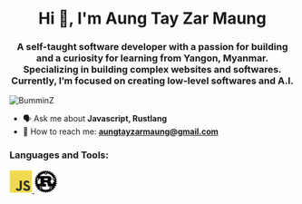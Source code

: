<h1 align="center">Hi 👋, I'm Aung Tay Zar Maung</h1>
<h3 align="center">A self-taught software developer with a passion for building and a curiosity for learning from Yangon, Myanmar. Specializing in building complex websites and softwares. Currently, I’m focused on creating low-level softwares and A.I.</h3>

<p align="left"> <img src="https://komarev.com/ghpvc/?username=BumminZ&label=Profile%20views&color=0e75b6&style=flat" alt="BumminZ" />

- 🗣️ Ask me about **Javascript, Rustlang**
- 📮 How to reach me: **<aungtayzarmaung@gmail.com>**

<!-- GitHub Section  -->


<!-- GitHub section: END -->

<h3 align="left">Languages and Tools:</h3>
<p align="lef"> <a href="https://developer.mozilla.org/en-US/docs/Web/JavaScript" target="_blank"> <img src="https://raw.githubusercontent.com/devicons/devicon/master/icons/javascript/javascript-original.svg" alt="javascript" width="40" height="40"/> </a> <a href="https://www.rust-lang.org/" target="_blank"> <img src="https://raw.githubusercontent.com/rust-lang/rust-artwork/master/logo/rust-logo-blk.svg" alt="Rust" width="40" height="40"/> </a>  </p>
